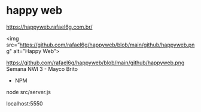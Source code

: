 # happy web

https://happyweb.rafael6g.com.br/

<img src=”https://github.com/rafael6g/happyweb/blob/main/github/happyweb.png" alt=”Happy Web”>

https://github.com/rafael6g/happyweb/blob/main/github/happyweb.png
Semana NWl 3 - Mayco Brito

- NPM

node src/server.js


localhost:5550
